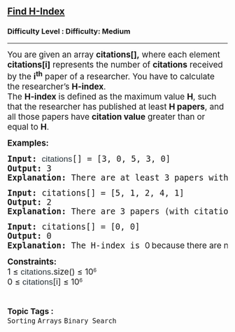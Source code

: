<h2><a href="https://www.geeksforgeeks.org/problems/find-h-index--165609/1?timeMachineDate=2024-12-06">Find H-Index</a></h2><h3>Difficulty Level : Difficulty: Medium</h3><hr><div class="problems_problem_content__Xm_eO"><p data-pm-slice="1 1 []"><span style="font-size: 18.6667px;">You are given an array </span><strong style="font-size: 18.6667px;">citations[],</strong><span style="font-size: 18.6667px;"> where each element </span><strong style="font-size: 18.6667px;">citations[i]</strong><span style="font-size: 18.6667px;"> represents the number of </span><strong style="font-size: 18.6667px;">citations</strong><span style="font-size: 18.6667px;"> received by the </span><strong style="font-size: 18.6667px;">i<sup>th</sup></strong><span style="font-size: 18.6667px;"> paper of a researcher. You have to calculate the researcher’s <strong>H</strong></span><strong style="font-size: 18.6667px;">-index</strong><span style="font-size: 18.6667px;">.</span><br><span style="font-size: 18.6667px;">The <strong>H-index</strong> is defined as the maximum value <strong>H</strong>, such that the researcher has published at least <strong>H papers</strong>, and all those papers have <strong>citation value</strong> greater than or equal to <strong>H</strong>.</span></p>
<p><span style="font-size: 14pt;"><strong>Examples:</strong></span></p>
<pre><span style="font-size: 14pt;"><strong>Input: </strong><span style="color: #273239; font-family: Nunito, sans-serif; letter-spacing: 0.162px; white-space: normal;">citations</span>[] = [3, 0, 5, 3, 0]<br></span><span style="font-size: 14pt;"><strong>Output:</strong> 3<br><strong>Explanation:</strong> There are at least 3 papers with citation counts of 3, 5, and 3, all having citations greater than or equal to 3.</span></pre>
<pre><span style="font-size: 14pt;"><strong>Input:</strong> citations[] = [5, 1, 2, 4, 1]<br><strong>Output:</strong> 2<br><strong>Explanation:</strong> There are 3 papers (with citation counts of 5, 2, and 4) that have 2 or more citations. However, the H-Index cannot be 3 because there aren't 3 papers with 3 or more citations.<br></span></pre>
<pre><span style="font-size: 14pt;"><strong>Input:</strong> citations[] = [0, 0]<br><strong>Output:</strong> 0<br><strong>Explanation:</strong> The H-index is <span style="font-family: -apple-system, BlinkMacSystemFont, 'Segoe UI', Roboto, Oxygen, Ubuntu, Cantarell, 'Open Sans', 'Helvetica Neue', sans-serif;">0</span></span><span style="font-family: -apple-system, BlinkMacSystemFont, 'Segoe UI', Roboto, Oxygen, Ubuntu, Cantarell, 'Open Sans', 'Helvetica Neue', sans-serif;"> <span style="font-size: 14pt;">because there are no papers with at least 1 citation.</span></span></pre>
<p><span style="font-size: 14pt;"><strong>Constraints:</strong><br>1 ≤&nbsp;</span><span style="color: #273239; font-family: Nunito, sans-serif; letter-spacing: 0.162px; font-size: 14pt;">citations</span><span style="font-size: 14pt;">.size() ≤ 10</span><sup>6<br></sup><span style="font-size: 14pt;">0 ≤&nbsp;</span><span style="color: #273239; font-family: Nunito, sans-serif; letter-spacing: 0.162px; font-size: 14pt;">citations</span><span style="font-size: 14pt;">[i] ≤ 10</span><sup>6</sup></p></div><br><p><span style=font-size:18px><strong>Topic Tags : </strong><br><code>Sorting</code>&nbsp;<code>Arrays</code>&nbsp;<code>Binary Search</code>&nbsp;